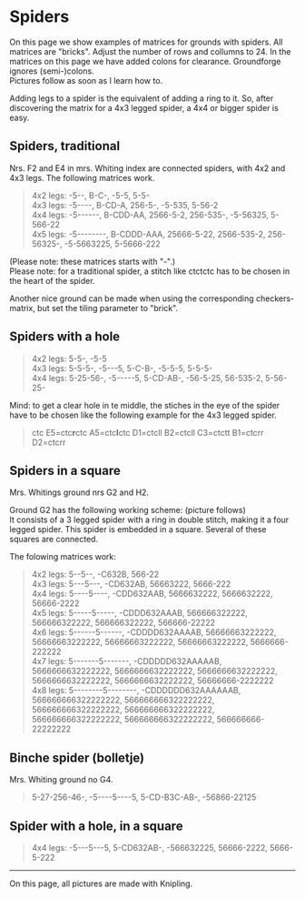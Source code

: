 # Spiders
On this page we show examples of matrices for grounds with spiders. All matrices are "bricks". Adjust the number of rows and collumns to 24. In the matrices on this page we have added colons for clearance. Groundforge ignores (semi-)colons.  
Pictures follow as soon as I learn how to.  

Adding legs to a spider is the equivalent of adding a ring to it. So, after discovering the matrix for a 4x3 legged spider, a 4x4 or bigger spider is easy. 

## Spiders, traditional
Nrs. F2 and E4 in mrs. Whiting index are connected spiders, with 4x2 and 4x3 legs. The following matrices work.
> 4x2 legs: -5--, B-C-,   -5-5,    5-5-    
> 4x3 legs: -5----,    B-CD-A,    256-5-,    -5-535,    5-56-2    
> 4x4 legs: -5------,    B-CDD-AA,    2566-5-2,    256-535-,    -5-56325,    5-566-22    
> 4x5 legs: -5--------,    B-CDDD-AAA,    25666-5-22,    2566-535-2,    256-56325-,    -5-5663225,    5-5666-222

(Please note: these matrices starts with "-".)   
Please note: for a traditional spider, a stitch like ctctctc has to be chosen in the heart of the spider.

Another nice ground can be made when using the corresponding checkers-matrix, but set the tiling parameter to "brick".

## Spiders with a hole
> 4x2 legs: 5-5-, -5-5     
> 4x3 legs: 5-5-5-, -5---5, 5-C-B-, -5-5-5, 5-5-5-     
> 4x4 legs: 5-25-56-, -5-----5, 5-CD-AB-, -56-5-25, 56-535-2, 5-56-25-   

Mind: to get a clear hole in te middle, the stiches in the eye of the spider have to be chosen like the following example for the 4x3 legged spider.
> ctc E5=ctc**r**ctc A5=ctc**l**ctc D1=ctcll B2=ctcll C3=ctctt B1=ctcrr D2=ctcrr

## Spiders in a square

Mrs. Whitings ground nrs G2 and H2.

Ground G2 has the following working scheme: (picture follows)  
It consists of a 3 legged spider with a ring in double stitch, making it a four legged spider. This spider is embedded in a square. Several of these squares are connected.  

The folowing matrices work:
> 4x2 legs: 5--5--, -C632B, 566-22  
> 4x3 legs: 5---5---, -CD632AB, 56663222, 5666-222  
> 4x4 legs: 5----5----, -CDD632AAB, 5666632222, 5666632222, 56666-2222  
> 4x5 legs: 5-----5-----, -CDDD632AAAB, 566666322222, 566666322222, 566666322222, 566666-22222  
> 4x6 legs: 5------5------, -CDDDD632AAAAB, 56666663222222, 56666663222222, 56666663222222, 56666663222222, 5666666-222222  
> 4x7 legs: 5-------5-------, -CDDDDD632AAAAAB, 5666666632222222, 5666666632222222, 5666666632222222, 5666666632222222, 5666666632222222, 56666666-2222222   
> 4x8 legs: 5--------5--------, -CDDDDDD632AAAAAAB, 566666666322222222, 566666666322222222, 566666666322222222, 566666666322222222, 566666666322222222, 566666666322222222, 566666666-22222222   

## Binche spider (bolletje)

Mrs. Whiting ground no G4.

> 5-27-256-46-, -5----5----5, 5-CD-B3C-AB-, -56866-22125

## Spider with a hole, in a square
> 4x4 legs: -5---5---5, 5-CD632AB-, -566632225, 56666-2222, 5666-5-222

***


On this page, all pictures are made with Knipling.



